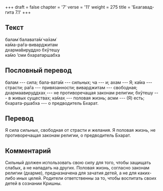 +++
draft = false
chapter = '7'
verse = '11'
weight = 275
title = 'Бхагавад-гита 7.1'
+++
## Текст

балам̇ балавата̄м̇ ча̄хам̇  
ка̄ма-ра̄га-виварджитам  
дхарма̄вируддхо бхӯтешу  
ка̄мо ’сми бхаратаршабха

## Пословный перевод

балам --- сила; бала-вата̄м --- сильных; ча --- и; ахам --- Я; ка̄ма ---
страсти; ра̄га --- привязанности; виварджитам --- свободная;
дхармаавируддхах̣ --- не противоречащая законам религии; бхӯтешу --- в
живых существах; ка̄мах̣ --- половая жизнь; асми --- (Я) есть;
бхарата-р̣шабха --- о предводитель Бхарат.

## Перевод

Я сила сильных, свободная от страсти и желания. Я половая жизнь, не
противоречащая законам религии, о предводитель Бхарат.

## Комментарий

Сильный должен использовать свою силу для того, чтобы защищать слабых, а
не нападать на других. Половая жизнь, согласно законам религии (дхарме),
предназначена для зачатия детей, а не для каких-либо иных целей.
Родители ответственны за то, чтобы воспитать своих детей в сознании
Кришны.

